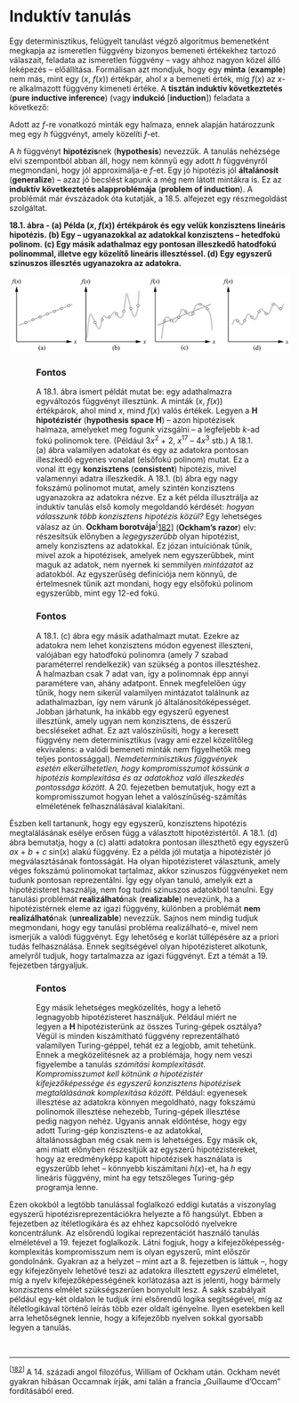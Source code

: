 <?xml version="1.0" encoding="UTF-8" standalone="no"?>
<!DOCTYPE html PUBLIC "-//W3C//DTD XHTML 1.1//EN" "http://www.w3.org/TR/xhtml11/DTD/xhtml11.dtd">
<html xmlns="http://www.w3.org/1999/xhtml"><head><meta name="generator" content="DocBook XSL Stylesheets V1.76.1"/></head><body><div class="section" title="Induktív tanulás"><div class="titlepage"><div><div><h1 class="title"><a id="id720898"/>Induktív tanulás</h1></div></div></div><p>Egy determinisztikus, felügyelt tanulást végző algoritmus bemenetként megkapja az ismeretlen függvény bizonyos bemeneti értékekhez tartozó válaszait, feladata az ismeretlen függvény – vagy ahhoz nagyon közel álló leképezés – előállítása. Formálisan azt mondjuk, hogy egy <span class="strong"><strong>minta</strong></span> (<span class="strong"><strong>example</strong></span>) nem más, mint egy (<span class="emphasis"><em>x</em></span>, <span class="emphasis"><em>f</em></span>(<span class="emphasis"><em>x</em></span>)) értékpár, ahol <span class="emphasis"><em>x</em></span> a bemeneti érték, míg <span class="emphasis"><em>f</em></span>(<span class="emphasis"><em>x</em></span>) az <span class="emphasis"><em>x</em></span>-re alkalmazott függvény kimeneti értéke. A <span class="strong"><strong>tisztán induktív következtetés</strong></span> (<span class="strong"><strong>pure inductive inference</strong></span>) (vagy<span class="strong"><strong> indukció</strong></span> [<span class="strong"><strong>induction</strong></span>]) feladata a következő:</p><p>Adott az <span class="emphasis"><em>f</em></span>-re vonatkozó minták egy halmaza, ennek alapján határozzunk meg egy <span class="emphasis"><em>h</em></span> függvényt, amely közelíti <span class="emphasis"><em>f</em></span>-et.</p><p>A <span class="emphasis"><em>h</em></span> függvényt <span class="strong"><strong>hipotézis</strong></span>nek (<span class="strong"><strong>hypothesis</strong></span>) nevezzük. A tanulás nehézsége elvi szempontból abban áll, hogy nem könnyű egy adott <span class="emphasis"><em>h</em></span> függvényről megmondani, hogy jól approximálja-e <span class="emphasis"><em>f</em></span>-et. Egy jó hipotézis jól <span class="strong"><strong>általánosít</strong></span> (<span class="strong"><strong>generalize</strong></span>) – azaz jó becslést kapunk a még nem látott mintákra is. Ez az <span class="strong"><strong>induktív következtetés alapproblémája</strong></span> (<span class="strong"><strong>problem of induction</strong></span>). A problémát már évszázadok óta kutatják, a 18.5. alfejezet egy részmegoldást szolgáltat.</p><a id="ID_752_oldal"/><div class="figure"><a id="id721018"/><p class="title"><strong>18.1. ábra - (a) Példa (<span class="emphasis"><em>x</em></span>, <span class="emphasis"><em>f</em></span>(<span class="emphasis"><em>x</em></span>)) értékpárok és egy velük konzisztens lineáris hipotézis. (b) Egy – ugyanazokkal az adatokkal konzisztens – hetedfokú polinom. (c) Egy másik adathalmaz egy pontosan illeszkedő hatodfokú polinommal, illetve egy közelítő lineáris illesztéssel. (d) Egy egyszerű szinuszos illesztés ugyanazokra az adatokra.</strong></p><div class="figure-contents"><div class="mediaobject"><img src="kepek/18-01.png" alt="(a) Példa (x, f(x)) értékpárok és egy velük konzisztens lineáris hipotézis. (b) Egy – ugyanazokkal az adatokkal konzisztens – hetedfokú polinom. (c) Egy másik adathalmaz egy pontosan illeszkedő hatodfokú polinommal, illetve egy közelítő lineáris illesztéssel. (d) Egy egyszerű szinuszos illesztés ugyanazokra az adatokra."/></div></div></div><div class="important" title="Fontos" style="margin-left: 0.5in; margin-right: 0.5in;"><h3 class="title">Fontos</h3><p>A 18.1. ábra ismert példát mutat be: egy adathalmazra egyváltozós függvényt illesztünk. A minták (<span class="emphasis"><em>x</em></span>, <span class="emphasis"><em>f</em></span>(<span class="emphasis"><em>x</em></span>)) értékpárok, ahol mind <span class="emphasis"><em>x</em></span>, mind <span class="emphasis"><em>f</em></span>(<span class="emphasis"><em>x</em></span>) valós értékek. Legyen a <span class="strong"><strong>H</strong></span> <span class="strong"><strong>hipotézistér</strong></span> (<span class="strong"><strong>hypothesis space</strong></span> <span class="strong"><strong>H</strong></span>) – azon hipotézisek halmaza, amelyeket meg fogunk vizsgálni – a legfeljebb <span class="emphasis"><em>k</em></span>-ad fokú polinomok tere. (Például 3<span class="emphasis"><em>x</em></span><sup>2</sup> + 2, <span class="emphasis"><em>x</em></span><sup>17</sup> – 4<span class="emphasis"><em>x</em></span><sup>3</sup> stb.) A 18.1. (a) ábra valamilyen adatokat és egy az adatokra pontosan illeszkedő egyenes vonalat (elsőfokú polinom) mutat. Ez a vonal itt egy <span class="strong"><strong>konzisztens</strong></span> (<span class="strong"><strong>consistent</strong></span>) hipotézis, mivel valamennyi adatra illeszkedik. A 18.1. (b) ábra egy nagy fokszámú polinomot mutat, amely szintén konzisztens ugyanazokra az adatokra nézve. Ez a két példa illusztrálja az induktív tanulás első komoly megoldandó kérdését: <span class="emphasis"><em>hogyan válasszunk több konzisztens hipotézis közül?</em></span> Egy lehetséges válasz az ún. <span class="strong"><strong>Ockham borotvája</strong></span><sup>[<a id="id721123" href="#ftn.id721123" class="footnote">182</a>]</sup> (<span class="strong"><strong>Ockham’s razor</strong></span>) elv: részesítsük előnyben a <span class="emphasis"><em>legegyszerűbb</em></span> olyan hipotézist, amely konzisztens az adatokkal. Ez józan intuíciónak tűnik, mivel azok a hipotézisek, amelyek nem egyszerűbbek, mint maguk az adatok, nem nyernek ki semmilyen <span class="emphasis"><em>mintázatot</em></span> az adatokból. Az egyszerűség definíciója nem könnyű, de értelmesnek tűnik azt mondani, hogy egy elsőfokú polinom egyszerűbb, mint egy 12-ed fokú.</p></div><div class="important" title="Fontos" style="margin-left: 0.5in; margin-right: 0.5in;"><h3 class="title">Fontos</h3><p>A 18.1. (c) ábra egy másik adathalmazt mutat. Ezekre az adatokra nem lehet konzisztens módon egyenest illeszteni, valójában egy hatodfokú polinomra (amely 7 szabad paraméterrel rendelkezik) van szükség a pontos illesztéshez. A halmazban csak 7 adat van, így a polinomnak épp annyi paramétere van, ahány adatpont. Ennek megfelelően úgy tűnik, hogy nem sikerül valamilyen mintázatot találnunk az adathalmazban, így nem várunk jó általánosítóképességet. Jobban járhatunk, ha inkább egy egyszerű egyenest illesztünk, amely ugyan nem konzisztens, de ésszerű becsléseket adhat. Ez azt valószínűsíti, hogy a keresett függvény nem determinisztikus (vagy ami ezzel közelítőleg ekvivalens: a valódi bemeneti minták nem figyelhetők meg teljes pontossággal). <span class="emphasis"><em>Nemdeterminisztikus függvények esetén elkerülhetetlen, hogy kompromisszumot kössünk a hipotézis komplexitása és az adatokhoz való illeszkedés pontossága között.</em></span> A 20. fejezetben bemutatjuk, hogy ezt a kompromisszumot hogyan lehet a valószínűség-számítás elméletének felhasználásával kialakítani.</p></div><p>Észben kell tartanunk, hogy egy egyszerű, konzisztens hipotézis megtalálásának esélye erősen függ a választott hipotézistértől. A 18.1. (d) ábra bemutatja, hogy a (c) alatti adatokra pontosan illeszthető egy egyszerű<span class="emphasis"><em> ax </em></span>+<span class="emphasis"><em> b </em></span>+<span class="emphasis"><em> c </em></span>sin(<span class="emphasis"><em>x</em></span>) alakú függvény. Ez a példa jól mutatja a hipotézistér jó megválasztásának fontosságát. Ha olyan hipotézisteret választunk, amely véges fokszámú polinomokat tartalmaz, akkor szinuszos függvényeket nem tudunk pontosan reprezentálni. Így egy olyan tanuló, amelyik ezt a hipotézisteret használja, nem fog tudni szinuszos adatokból tanulni. Egy tanulási problémát <span class="strong"><strong>realizálható</strong></span>nak (<span class="strong"><strong>realizable</strong></span>) nevezünk, ha a hipotézistérnek eleme az igazi függvény, különben a problémát <span class="strong"><strong>nem realizálható</strong></span>nak (<span class="strong"><strong>unrealizable</strong></span>) nevezzük. Sajnos nem mindig tudjuk megmondani, hogy egy tanulási probléma realizálható-e, mivel nem ismerjük a valódi függvényt. Egy lehetőség e korlát túllépésére az a priori tudás felhasználása. Ennek segítségével olyan hipotézisteret alkotunk, amelyről tudjuk, hogy tartalmazza az igazi függvényt. Ezt a témát a 19. fejezetben tárgyaljuk.</p><div class="important" title="Fontos" style="margin-left: 0.5in; margin-right: 0.5in;"><h3 class="title">Fontos</h3><p>Egy másik lehetséges megközelítés, hogy a lehető legnagyobb hipotézisteret használjuk. Például miért ne legyen a <span class="strong"><strong>H</strong></span> hipotézisterünk az összes Turing-gépek osztálya? Végül is minden kiszámítható függvény reprezentálható valamilyen Turing-géppel, tehát ez a legjobb, amit tehetünk. Ennek a megközelítésnek az a problémája, hogy nem veszi figyelembe a tanulás <span class="emphasis"><em>számítási komplexitását</em></span>. <span class="emphasis"><em>Kompromisszumot kell kötnünk a hipotézistér kifejezőképessége és egyszerű konzisztens hipotézisek megtalálásának komplexitása között.</em></span> Például: egyenesek illesztése az adatokra könnyen megoldható, nagy fokszámú polinomok illesztése nehezebb, Turing-gépek illesztése pedig nagyon nehéz. Ugyanis annak eldöntése, hogy egy adott Turing-gép konzisztens-e az adatokkal, általánosságban még csak nem is lehetséges. Egy másik ok, ami miatt előnyben részesítjük az egyszerű hipotézistereket, hogy az eredményképp kapott hipotézisek használata is egyszerűbb lehet – könnyebb kiszámítani <span class="emphasis"><em>h</em></span>(<span class="emphasis"><em>x</em></span>)-et, ha <span class="emphasis"><em>h</em></span> egy lineáris függvény, mint ha egy tetszőleges Turing-gép programja lenne.</p></div><p>Ezen okokból a legtöbb tanulással foglalkozó eddigi kutatás a viszonylag egyszerű hipotézisreprezentációkra helyezte a fő hangsúlyt. Ebben a fejezetben az ítéletlogikára és az ehhez kapcsolódó nyelvekre koncentrálunk. Az elsőrendű logikai reprezentációt használó tanulás elméletével a 19. fejezet foglalkozik. Látni fogjuk, hogy a kifejezőképesség-komplexitás kompromisszum nem is olyan egyszerű, mint először gondolnánk. Gyakran az a helyzet – mint azt a 8. fejezetben is láttuk –, hogy egy kifejezőnyelv lehetővé teszi az adatokra illesztett <span class="emphasis"><em>egyszerű</em></span> elméletet, míg a nyelv kifejezőképességének korlátozása azt is jelenti, hogy bármely konzisztens elmélet szükségszerűen bonyolult lesz. A sakk szabályait például egy-két oldalon le tudjuk írni elsőrendű logika segítségével, míg az ítéletlogikával történő leírás több ezer oldalt igényelne. Ilyen esetekben kell arra lehetőségnek lennie, hogy a kifejezőbb nyelven sokkal gyorsabb legyen a tanulás.</p><div class="footnotes"><br/><hr/><div class="footnote"><p class="footnote text"><sup>[<a id="ftn.id721123" href="#id721123" class="para">182</a>] </sup> A 14. századi angol filozófus, William of Ockham után. Ockham nevét gyakran hibásan Occamnak írják, ami talán a francia „Guillaume d’Occam” fordításából ered.</p></div></div></div></body></html>
